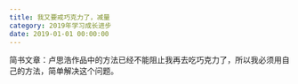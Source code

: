 ```yaml
---
title: 我又要戒巧克力了，减量
category: 2019年学习成长进步
date: 2019-01-01 00:00:00
---
```


简书文章：卢思浩作品中的方法已经不能阻止我再去吃巧克力了，所以我必须用自己的方法，简单解决这个问题。